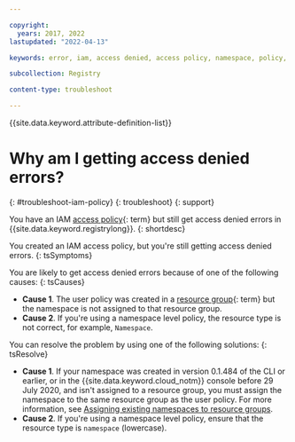 ```yaml
---

copyright:
  years: 2017, 2022
lastupdated: "2022-04-13"

keywords: error, iam, access denied, access policy, namespace, policy, resource group

subcollection: Registry

content-type: troubleshoot

---
```


{{site.data.keyword.attribute-definition-list}}

# Why am I getting access denied errors?
{: #troubleshoot-iam-policy}
{: troubleshoot}
{: support}

You have an IAM [access policy](x2853407){: term} but still get access denied errors in {{site.data.keyword.registrylong}}.
{: shortdesc}

You created an IAM access policy, but you're still getting access denied errors.
{: tsSymptoms}

You are likely to get access denied errors because of one of the following causes:
{: tsCauses}

- **Cause 1**. The user policy was created in a [resource group](x2161955){: term} but the namespace is not assigned to that resource group.
- **Cause 2**. If you're using a namespace level policy, the resource type is not correct, for example, `Namespace`.

You can resolve the problem by using one of the following solutions:
{: tsResolve}

- **Cause 1**. If your namespace was created in version 0.1.484 of the CLI or earlier, or in the {{site.data.keyword.cloud_notm}} console before 29 July 2020, and isn't assigned to a resource group, you must assign the namespace to the same resource group as the user policy. For more information, see [Assigning existing namespaces to resource groups](/docs/Registry?topic=Registry-registry_setup_cli_namespace#registry_namespace_assign).
- **Cause 2**. If you're using a namespace level policy, ensure that the resource type is `namespace` (lowercase).


